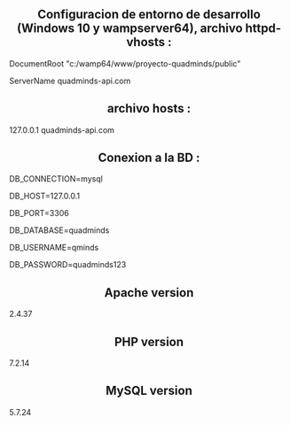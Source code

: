 <h2 align="center"> Configuracion de entorno de desarrollo (Windows 10 y wampserver64), archivo httpd-vhosts :</h2>

<p>DocumentRoot "c:/wamp64/www/proyecto-quadminds/public" </p>
<p>	ServerName quadminds-api.com </p>

 

<h2 align="center"> archivo hosts :</h2>

127.0.0.1 quadminds-api.com

<h2 align="center"> Conexion a la BD :</h2>

<p>DB_CONNECTION=mysql</p>
<p>DB_HOST=127.0.0.1</p>
<p>DB_PORT=3306</p>
<p>DB_DATABASE=quadminds</p>
<p>DB_USERNAME=qminds</p>
<p>DB_PASSWORD=quadminds123</p>

<h2 align="center"> Apache version</h2>

<p>2.4.37</p>
    
<h2 align="center"> PHP version</h2>

<p>7.2.14</p>

<h2 align="center"> MySQL version</h2>

<p>5.7.24</p>

